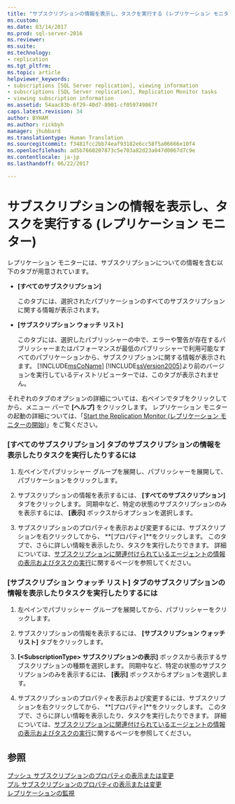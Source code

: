 ```yaml
---
title: "サブスクリプションの情報を表示し、タスクを実行する (レプリケーション モニター) | Microsoft Docs"
ms.custom: 
ms.date: 03/14/2017
ms.prod: sql-server-2016
ms.reviewer: 
ms.suite: 
ms.technology:
- replication
ms.tgt_pltfrm: 
ms.topic: article
helpviewer_keywords:
- subscriptions [SQL Server replication], viewing information
- subscriptions [SQL Server replication], Replication Monitor tasks
- viewing subscription information
ms.assetid: 54aac83b-6f29-40d7-8901-cf059749867f
caps.latest.revision: 34
author: BYHAM
ms.author: rickbyh
manager: jhubbard
ms.translationtype: Human Translation
ms.sourcegitcommit: f3481fcc2bb74eaf93182e6cc58f5a06666e10f4
ms.openlocfilehash: ad5b7660207873c5e703a82d23a047d0067d7c9e
ms.contentlocale: ja-jp
ms.lasthandoff: 06/22/2017

---
```

# <a name="view-information-and-perform-tasks-for-a-subscription-replication-monitor"></a>サブスクリプションの情報を表示し、タスクを実行する (レプリケーション モニター)
  レプリケーション モニターには、サブスクリプションについての情報を含む以下のタブが用意されています。  
  
-   **[すべてのサブスクリプション]**  
  
     このタブには、選択されたパブリケーションのすべてのサブスクリプションに関する情報が表示されます。  
  
-   **[サブスクリプション ウォッチ リスト]**  
  
     このタブには、選択したパブリッシャーの中で、エラーや警告が存在するパブリッシャーまたはパフォーマンスが最低のパブリッシャーで利用可能なすべてのパブリケーションから、サブスクリプションに関する情報が表示されます。 [!INCLUDE[msCoName](../../../includes/msconame-md.md)] [!INCLUDE[ssVersion2005](../../../includes/ssversion2005-md.md)]より前のバージョンを実行しているディストリビューターでは、このタブが表示されません。  
  
 それぞれのタブのオプションの詳細については、右ペインでタブをクリックしてから、メニュー バーで **[ヘルプ]** をクリックします。 レプリケーション モニターの起動の詳細については、「[Start the Replication Monitor (レプリケーション モニターの開始)](../../../relational-databases/replication/monitor/start-the-replication-monitor.md)」をご覧ください。  
  
### <a name="to-view-information-and-perform-tasks-for-subscriptions-in-the-all-subscriptions-tab"></a>[すべてのサブスクリプション] タブのサブスクリプションの情報を表示したりタスクを実行したりするには  
  
1.  左ペインでパブリッシャー グループを展開し、パブリッシャーを展開して、パブリケーションをクリックします。  
  
2.  サブスクリプションの情報を表示するには、 **[すべてのサブスクリプション]** タブをクリックします。 同期中など、特定の状態のサブスクリプションのみを表示するには、 **[表示]** ボックスからオプションを選択します。  
  
3.  サブスクリプションのプロパティを表示および変更するには、サブスクリプションを右クリックしてから、 **[プロパティ]**をクリックします。 このタブで、さらに詳しい情報を表示したり、タスクを実行したりできます。 詳細については、[サブスクリプションに関連付けられているエージェントの情報の表示およびタスクの実行](../../../relational-databases/replication/monitor/view-information-and-perform-tasks-for-subscription-agents.md)に関するページを参照してください。  
  
### <a name="to-view-information-and-perform-tasks-for-subscriptions-in-the-subscription-watch-list-tab"></a>[サブスクリプション ウォッチ リスト] タブのサブスクリプションの情報を表示したりタスクを実行したりするには  
  
1.  左ペインでパブリッシャー グループを展開してから、パブリッシャーをクリックします。  
  
2.  サブスクリプションの情報を表示するには、 **[サブスクリプション ウォッチ リスト]** タブをクリックします。  
  
3.  **[\<SubscriptionType> サブスクリプションの表示]** ボックスから表示するサブスクリプションの種類を選択します。 同期中など、特定の状態のサブスクリプションのみを表示するには、 **[表示]** ボックスからオプションを選択します。  
  
4.  サブスクリプションのプロパティを表示および変更するには、サブスクリプションを右クリックしてから、 **[プロパティ]**をクリックします。 このタブで、さらに詳しい情報を表示したり、タスクを実行したりできます。 詳細については、[サブスクリプションに関連付けられているエージェントの情報の表示およびタスクの実行](../../../relational-databases/replication/monitor/view-information-and-perform-tasks-for-subscription-agents.md)に関するページを参照してください。  
  
## <a name="see-also"></a>参照  
 [プッシュ サブスクリプションのプロパティの表示または変更](../../../relational-databases/replication/view-and-modify-push-subscription-properties.md)   
 [プル サブスクリプションのプロパティの表示または変更](../../../relational-databases/replication/view-and-modify-pull-subscription-properties.md)   
 [レプリケーションの監視](../../../relational-databases/replication/monitor/monitoring-replication-overview.md)  
  
  
